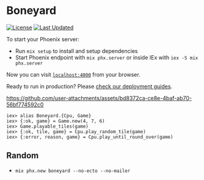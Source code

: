 # Boneyard

[![License](https://img.shields.io/github/license/ideaMarcos/boneyard.svg)](https://github.com/ideaMarcos/boneyard/blob/main/LICENSE)
[![Last Updated](https://img.shields.io/github/last-commit/ideaMarcos/boneyard.svg)](https://github.com/ideaMarcos/boneyard/commits/main)


To start your Phoenix server:

  * Run `mix setup` to install and setup dependencies
  * Start Phoenix endpoint with `mix phx.server` or inside IEx with `iex -S mix phx.server`

Now you can visit [`localhost:4000`](http://localhost:4000) from your browser.

Ready to run in production? Please [check our deployment guides](https://hexdocs.pm/phoenix/deployment.html).


https://github.com/user-attachments/assets/bd8372ca-ce8e-4baf-ab70-56bf774592c0


```
iex> alias Boneyard.{Cpu, Game}
iex> {:ok, game} = Game.new(4, 7, 6)
iex> Game.playable_tiles(game)
iex> {:ok, tile, game} = Cpu.play_random_tile(game)
iex> {:error, reason, game} = Cpu.play_until_round_over(game)

```

## Random

- `mix phx.new boneyard --no-ecto --no-mailer`
